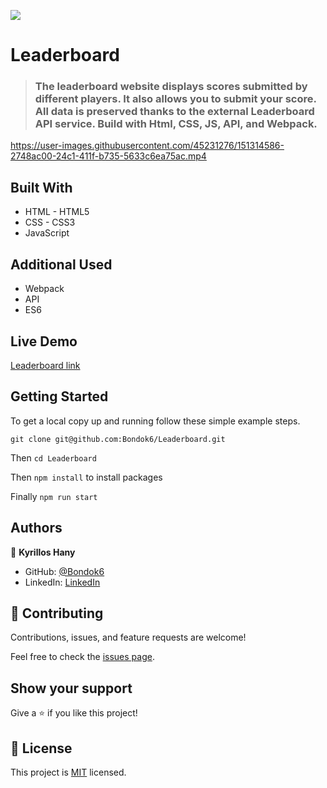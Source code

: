 ![](https://img.shields.io/badge/Microverse-blueviolet)

# Leaderboard

> ### The leaderboard website displays scores submitted by different players. It also allows you to submit your score. All data is preserved thanks to the external Leaderboard API service. Build with Html, CSS, JS, API, and Webpack.


https://user-images.githubusercontent.com/45231276/151314586-2748ac00-24c1-411f-b735-5633c6ea75ac.mp4


## Built With

- HTML - HTML5
- CSS - CSS3
- JavaScript

## Additional Used

- Webpack
- API
- ES6

## Live Demo

[Leaderboard link](https://bondok6.github.io/Leaderboard/)

## Getting Started

To get a local copy up and running follow these simple example steps.

`git clone git@github.com:Bondok6/Leaderboard.git`

Then `cd Leaderboard`

Then `npm install` to install packages

Finally `npm run start`

## Authors

👤 **Kyrillos Hany**

- GitHub: [@Bondok6](https://github.com/Bondok6)
- LinkedIn: [LinkedIn](https://linkedin.com/in/linkedinhandle)

## 🤝 Contributing

Contributions, issues, and feature requests are welcome!

Feel free to check the [issues page](../../issues/).

## Show your support

Give a ⭐️ if you like this project!

## 📝 License

This project is [MIT](./MIT.md) licensed.
